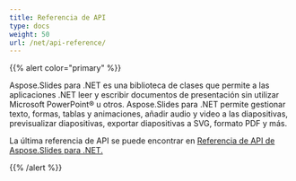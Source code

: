 ```yaml
---
title: Referencia de API
type: docs
weight: 50
url: /net/api-reference/
---
```


{{% alert color="primary" %}} 

Aspose.Slides para .NET es una biblioteca de clases que permite a las aplicaciones .NET leer y escribir documentos de presentación sin utilizar Microsoft PowerPoint® u otros. Aspose.Slides para .NET permite gestionar texto, formas, tablas y animaciones, añadir audio y video a las diapositivas, previsualizar diapositivas, exportar diapositivas a SVG, formato PDF y más.

La última referencia de API se puede encontrar en [Referencia de API de Aspose.Slides para .NET.](https://reference.aspose.com/slides/net)

{{% /alert %}}